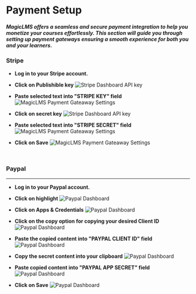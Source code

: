 # Payment Setup

##### MagicLMS offers a seamless and secure payment integration to help you monetize your courses effortlessly. This section will guide you through setting up payment gateways ensuring a smooth experience for both you and your learners.

### Stripe 


- **Log in to your Stripe account.**

- **Click on Publishible key**
![Stripe Dashboard API key](https://cdn.imjol.com/MagicLMS/Docs/Stripe/Step1.png)


- **Paste selected text into "STRIPE KEY" field**
![MagicLMS Payment Gateaway Settings](https://cdn.imjol.com/MagicLMS/Docs/Stripe/Step2.png)


- **Click on secret key**
![Stripe Dashboard API key](https://cdn.imjol.com/MagicLMS/Docs/Stripe/Step3.png)


- **Paste selected text into "STRIPE SECRET" field**
![MagicLMS Payment Gateaway Settings](https://cdn.imjol.com/MagicLMS/Docs/Stripe/Step4.png)


- **Click on Save**
![MagicLMS Payment Gateaway Settings](https://cdn.imjol.com/MagicLMS/Docs/Stripe/Step5.png)

<br/>



### Paypal

***

- **Log in to your Paypal account.**

- **Click on highlight**
![Paypal Dashboard](https://cdn.imjol.com/MagicLMS/Docs/Paypal/Step1.png)


- **Click on Apps & Credentials**
![Paypal Dashboard](https://cdn.imjol.com/MagicLMS/Docs/Paypal/Step2.png)


- **Click on the copy option for copying your desired Client ID**
![Paypal Dashboard](https://cdn.imjol.com/MagicLMS/Docs/Paypal/Step3.png)


- **Paste the copied content into "PAYPAL CLIENT ID" field**
![Paypal Dashboard](https://cdn.imjol.com/MagicLMS/Docs/Paypal/Step4.png)


- **Copy the secret content into your clipboard**
![Paypal Dashboard](https://cdn.imjol.com/MagicLMS/Docs/Paypal/Step5.png)


- **Paste copied content into "PAYPAL APP SECRET" field**
![Paypal Dashboard](https://cdn.imjol.com/MagicLMS/Docs/Paypal/Step6.png)


- **Click on Save**
![Paypal Dashboard](https://cdn.imjol.com/MagicLMS/Docs/Paypal/Step7.png)

<br/>

